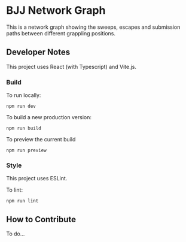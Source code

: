 # BJJ Network Graph
This is a network graph showing the sweeps, escapes and submission paths between different grappling positions.


## Developer Notes
This project uses React (with Typescript) and Vite.js.

### Build
To run locally:
```
npm run dev
```

To build a new production version:
```
npm run build
```

To preview the current build
```
npm run preview
```

### Style
This project uses ESLint.

To lint:
```
npm run lint
```


## How to Contribute
To do...
